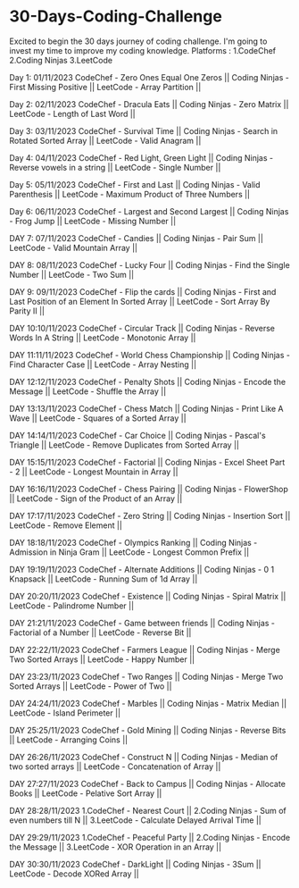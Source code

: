 # 30-Days-Coding-Challenge
Excited to begin the 30 days journey of coding challenge. I'm going to invest my time to improve my coding knowledge.
Platforms :
1.CodeChef
2.Coding Ninjas
3.LeetCode

Day 1: 01/11/2023 
CodeChef - Zero Ones Equal One Zeros ||
Coding Ninjas - First Missing Positive ||
LeetCode - Array Partition ||

Day 2: 02/11/2023 
CodeChef - Dracula Eats ||
Coding Ninjas - Zero Matrix ||
LeetCode - Length of Last Word ||

Day 3: 03/11/2023
CodeChef - Survival Time ||
Coding Ninjas - Search in Rotated Sorted Array ||
LeetCode - Valid Anagram ||

Day 4: 04/11/2023
CodeChef - Red Light, Green Light ||
Coding Ninjas - Reverse vowels in a string ||
LeetCode - Single Number ||

Day 5: 05/11/2023
CodeChef - First and Last ||
Coding Ninjas - Valid Parenthesis ||
LeetCode - Maximum Product of Three Numbers ||

Day 6: 06/11/2023
CodeChef - Largest and Second Largest ||
Coding Ninjas - Frog Jump ||
LeetCode - Missing Number ||

DAY 7: 07/11/2023
CodeChef - Candies ||
Coding Ninjas - Pair Sum ||
LeetCode - Valid Mountain Array ||

DAY 8: 08/11/2023
CodeChef - Lucky Four ||
Coding Ninjas - Find the Single Number ||
LeetCode - Two Sum ||

DAY 9: 09/11/2023
CodeChef - Flip the cards ||
Coding Ninjas - First and Last Position of an Element In Sorted Array ||
LeetCode - Sort Array By Parity II ||

DAY 10:10/11/2023
CodeChef - Circular Track ||
Coding Ninjas - Reverse Words In A String ||
LeetCode - Monotonic Array ||

DAY 11:11/11/2023
CodeChef - World Chess Championship ||
Coding Ninjas - Find Character Case ||
LeetCode -  Array Nesting ||

DAY 12:12/11/2023
CodeChef - Penalty Shots ||
Coding Ninjas - Encode the Message ||
LeetCode - Shuffle the Array ||

DAY 13:13/11/2023
CodeChef - Chess Match ||
Coding Ninjas - Print Like A Wave ||
LeetCode -  Squares of a Sorted Array ||

DAY 14:14/11/2023
CodeChef - Car Choice ||
Coding Ninjas - Pascal's Triangle ||
LeetCode -  Remove Duplicates from Sorted Array ||

DAY 15:15/11/2023
CodeChef - Factorial ||
Coding Ninjas - Excel Sheet Part - 2 ||
LeetCode - Longest Mountain in Array ||

DAY 16:16/11/2023
CodeChef - Chess Pairing ||
Coding Ninjas - FlowerShop ||
LeetCode - Sign of the Product of an Array ||

DAY 17:17/11/2023
CodeChef - Zero String ||
Coding Ninjas - Insertion Sort ||
LeetCode - Remove Element ||

DAY 18:18/11/2023
CodeChef - Olympics Ranking ||
Coding Ninjas - Admission in Ninja Gram ||
LeetCode - Longest Common Prefix ||

DAY 19:19/11/2023
CodeChef - Alternate Additions ||
Coding Ninjas - 0 1 Knapsack ||
LeetCode - Running Sum of 1d Array ||

DAY 20:20/11/2023
CodeChef - Existence ||
Coding Ninjas - Spiral Matrix ||
LeetCode - Palindrome Number ||

DAY 21:21/11/2023
CodeChef - Game between friends ||
Coding Ninjas - Factorial of a Number ||
LeetCode -  Reverse Bit ||

DAY 22:22/11/2023
CodeChef - Farmers League ||
Coding Ninjas - Merge Two Sorted Arrays ||
LeetCode - Happy Number ||

DAY 23:23/11/2023
CodeChef - Two Ranges ||
Coding Ninjas - Merge Two Sorted Arrays ||
LeetCode - Power of Two ||

DAY 24:24/11/2023
CodeChef - Marbles ||
Coding Ninjas - Matrix Median ||
LeetCode - Island Perimeter ||

DAY 25:25/11/2023
CodeChef - Gold Mining ||
Coding Ninjas - Reverse Bits ||
LeetCode - Arranging Coins ||

DAY 26:26/11/2023
CodeChef - Construct N ||
Coding Ninjas - Median of two sorted arrays ||
LeetCode - Concatenation of Array ||

DAY 27:27/11/2023
CodeChef - Back to Campus ||
Coding Ninjas - Allocate Books ||
LeetCode - Pelative Sort Array ||

DAY 28:28/11/2023
1.CodeChef - Nearest Court ||
2.Coding Ninjas - Sum of even numbers till N ||
3.LeetCode - Calculate Delayed Arrival Time ||

DAY 29:29/11/2023
1.CodeChef - Peaceful Party ||
2.Coding Ninjas - Encode the Message ||
3.LeetCode - XOR Operation in an Array ||

DAY 30:30/11/2023
CodeChef - DarkLight ||
Coding Ninjas - 3Sum ||
LeetCode - Decode XORed Array ||



